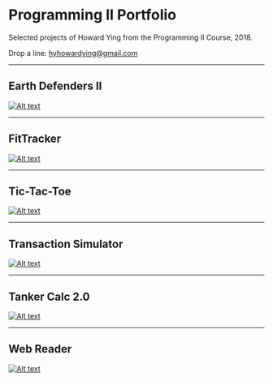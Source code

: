 # Programming II Portfolio
Selected projects of Howard Ying from the Programming II Course, 2018.

Drop a line: 
[hyhowardying@gmail.com](mailto:hyhowardying@gmail.com)

---
## Earth Defenders II
[![Alt text](https://howardying.github.io/Programming2Portfolio/img/earthDefendersII.png "Earth Defenders II")](https://howardying.github.io/Programming2Portfolio/earthDefendersII)

---
## FitTracker
[![Alt text](https://howardying.github.io/Programming2Portfolio/img/fitTracker.png "Fitness Tracker")](https://howardying.github.io/Programming2Portfolio/fitTracker)

---
## Tic-Tac-Toe
[![Alt text](https://howardying.github.io/Programming2Portfolio/img/ticTac.png "Tic-Tac-Toe")](https://howardying.github.io/Programming2Portfolio/ticTacToe)

---
## Transaction Simulator
[![Alt text](https://howardying.github.io/Programming2Portfolio/img/transactionSim.png "Transaction Simulator")](https://howardying.github.io/Programming2Portfolio/transactionSim)

---
## Tanker Calc 2.0
[![Alt text](https://howardying.github.io/Programming2Portfolio/img/tankerCalc.png "Tanker Calc 2")](https://howardying.github.io/Programming2Portfolio/tankerCalc)

---
## Web Reader
[![Alt text](https://howardying.github.io/Programming2Portfolio/img/webReaderAlt.png "Web Reader")](https://howardying.github.io/Programming2Portfolio/webReader)
